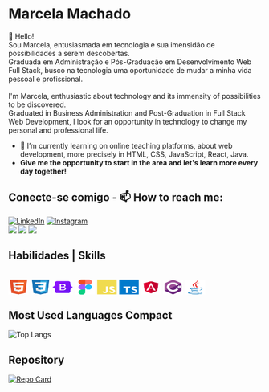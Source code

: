# Marcela Machado 
👋 Hello! <br> Sou Marcela, entusiasmada em tecnologia e sua imensidão de possibilidades a serem descobertas. <br>
Graduada em Administração e Pós-Graduação em Desenvolvimento Web Full Stack, busco na tecnologia uma oportunidade de mudar a minha vida pessoal e profissional. <br><br>
I'm Marcela, enthusiastic about technology and its immensity of possibilities to be discovered. <br>
Graduated in Business Administration and Post-Graduation in Full Stack Web Development, I look for an opportunity in technology to change my personal and professional life.
- 🌱 I’m currently learning on online teaching platforms, about web development, more precisely in HTML, CSS, JavaScript, React, Java.
- <strong>Give me the opportunity to start in the area and let's learn more every day together!</strong> 

## Conecte-se comigo - 📫 How to reach me:
[![LinkedIn](https://img.shields.io/badge/LinkedIn-000?style=for-the-badge&logo=linkedin&logoColor=0E76A8)](https://www.linkedin.com/in/marcela-machado1/)  [![Instagram](https://img.shields.io/badge/Instagram-000?style=for-the-badge&logo=instagram)](https://www.instagram.com/marcela_ax/) <br>
 <a href="983726893729734676" target="_blank"><img src="https://img.shields.io/badge/Discord-7289DA?style=for-the-badge&logo=discord&logoColor=white" target="_blank"></a> 
 <a href="https://discord.gg/983726893729734676" target="_blank"><img src="https://img.shields.io/badge/Discord-7289DA?style=for-the-badge&logo=discord&logoColor=white" target="_blank"></a> 
<a href = "mailto:marcelamachado08@gmail.com"><img src="https://img.shields.io/badge/-Gmail-%23333?style=for-the-badge&logo=gmail&logoColor=white" target="_blank"></a>

## Habilidades | Skills
<div style="display: inline_block"><br>
  <img align="center" alt="Marcela-HTML" height="30" width="40" src="https://raw.githubusercontent.com/devicons/devicon/master/icons/html5/html5-original.svg">
  <img align="center" alt="Marcela-CSS" height="30" width="40" src="https://raw.githubusercontent.com/devicons/devicon/master/icons/css3/css3-original.svg">
  <img align="center" alt="Marcela-CSS" height="30" width="40" src="https://raw.githubusercontent.com/devicons/devicon/master/icons/bootstrap/bootstrap-original.svg">
  <img align="center" alt="Marcela-CSS" height="30" width="40" src="https://raw.githubusercontent.com/devicons/devicon/master/icons/figma/figma-original.svg">
  <img align="center" alt="Marcela-Js" height="30" width="40" src="https://raw.githubusercontent.com/devicons/devicon/master/icons/javascript/javascript-plain.svg">
  <img align="center" alt="Marcela-Ts" height="30" width="40" src="https://raw.githubusercontent.com/devicons/devicon/master/icons/typescript/typescript-plain.svg">
  <img align="center" alt="Marcela-Angular" height="30" width="40" src="https://raw.githubusercontent.com/devicons/devicon/master/icons/angular/angular-original.svg">
  <img align="center" alt="Marcela-Csharp" height="30" width="40" src="https://raw.githubusercontent.com/devicons/devicon/master/icons/csharp/csharp-original.svg">
  <img align="center" alt="Marcela-Java" height="30" width="40" src="https://raw.githubusercontent.com/devicons/devicon/master/icons/java/java-original.svg">
</div>
  
## Most Used Languages Compact
![Top Langs](https://github-readme-stats-git-masterrstaa-rickstaa.vercel.app/api/top-langs/?username=MarcelaAx&layout=compact&bg_color=000&border_color=30A3DC&title_color=E94D5F&text_color=FFF)

## Repository
[![Repo Card](https://github-readme-stats.vercel.app/api/pin/?username=MarcelaAx&repo=landing-page-design-de-interiores&bg_color=000&border_color=30A3DC&show_icons=true&icon_color=30A3DC&title_color=E94D5F&text_color=FFF)](https://github.com/MarcelaAx/landing-page-design-de-interiores)


